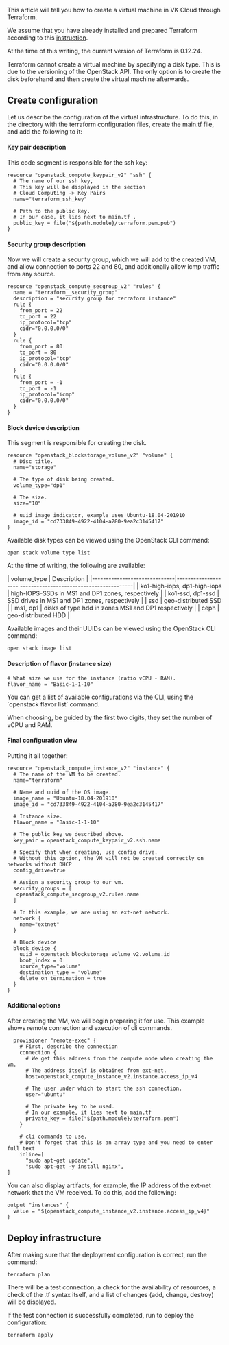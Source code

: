 This article will tell you how to create a virtual machine in VK Cloud through Terraform.

We assume that you have already installed and prepared Terraform according to this [instruction](/ru/additionals/terraform/terraform-installation).

<warn>

At the time of this writing, the current version of Terraform is 0.12.24.

Terraform cannot create a virtual machine by specifying a disk type. This is due to the versioning of the OpenStack API. The only option is to create the disk beforehand and then create the virtual machine afterwards.

</warn>

## Create configuration

Let us describe the configuration of the virtual infrastructure. To do this, in the directory with the terraform configuration files, create the main.tf file, and add the following to it:

#### Key pair description

This code segment is responsible for the ssh key:

```
resource "openstack_compute_keypair_v2" "ssh" {
  # The name of our ssh key,
  # This key will be displayed in the section
  # Cloud Computing -> Key Pairs
  name="terraform_ssh_key"

  # Path to the public key.
  # In our case, it lies next to main.tf .
  public_key = file("${path.module}/terraform.pem.pub")
}
```

#### Security group description

Now we will create a security group, which we will add to the created VM, and allow connection to ports 22 and 80, and additionally allow icmp traffic from any source.

```
resource "openstack_compute_secgroup_v2" "rules" {
  name = "terraform__security_group"
  description = "security group for terraform instance"
  rule {
    from_port = 22
    to_port = 22
    ip_protocol="tcp"
    cidr="0.0.0.0/0"
  }
  rule {
    from_port = 80
    to_port = 80
    ip_protocol="tcp"
    cidr="0.0.0.0/0"
  }
  rule {
    from_port = -1
    to_port = -1
    ip_protocol="icmp"
    cidr="0.0.0.0/0"
  }
}
```

#### Block device description

This segment is responsible for creating the disk.

```
resource "openstack_blockstorage_volume_v2" "volume" {
  # Disc title.
  name="storage"

  # The type of disk being created.
  volume_type="dp1"

  # The size.
  size="10"

  # uuid image indicator, example uses Ubuntu-18.04-201910
  image_id = "cd733849-4922-4104-a280-9ea2c3145417"
}
```

Available disk types can be viewed using the OpenStack CLI command:

```
open stack volume type list
```

At the time of writing, the following are available:

| volume_type | Description |
|------------------------------|-------------------- -----------------------------------------|
| ko1-high-iops, dp1-high-iops | high-IOPS-SSDs in MS1 ​​and DP1 zones, respectively |
| ko1-ssd, dp1-ssd | SSD drives in MS1 ​​and DP1 zones, respectively |
| ssd | geo-distributed SSD |
| ms1, dp1 | disks of type hdd in zones MS1 and DP1 respectively |
| ceph | geo-distributed HDD |

Available images and their UUIDs can be viewed using the OpenStack CLI command:

```
open stack image list
```

#### Description of flavor (instance size)

```
# What size we use for the instance (ratio vCPU - RAM).
flavor_name = "Basic-1-1-10"
```

You can get a list of available configurations via the CLI, using the \`openstack flavor list\` command.

When choosing, be guided by the first two digits, they set the number of vCPU and RAM.

#### Final configuration view

Putting it all together:

```
resource "openstack_compute_instance_v2" "instance" {
  # The name of the VM to be created.
  name="terraform"

  # Name and uuid of the OS image.
  image_name = "Ubuntu-18.04-201910"
  image_id = "cd733849-4922-4104-a280-9ea2c3145417"

  # Instance size.
  flavor_name = "Basic-1-1-10"

  # The public key we described above.
  key_pair = openstack_compute_keypair_v2.ssh.name

  # Specify that when creating, use config drive.
  # Without this option, the VM will not be created correctly on networks without DHCP
  config_drive=true

  # Assign a security group to our vm.
  security_groups = [
   openstack_compute_secgroup_v2.rules.name
  ]

  # In this example, we are using an ext-net network.
  network {
    name="extnet"
  }

  # Block device
  block_device {
    uuid = openstack_blockstorage_volume_v2.volume.id
    boot_index = 0
    source_type="volume"
    destination_type = "volume"
    delete_on_termination = true
  }
}
```

#### Additional options

After creating the VM, we will begin preparing it for use. This example shows remote connection and execution of cli commands.

```
  provisioner "remote-exec" {
    # First, describe the connection
    connection {
      # We get this address from the compute node when creating the vm.
      # The address itself is obtained from ext-net.
      host=openstack_compute_instance_v2.instance.access_ip_v4

      # The user under which to start the ssh connection.
      user="ubuntu"

      # The private key to be used.
      # In our example, it lies next to main.tf
      private_key = file("${path.module}/terraform.pem")
    }

    # cli commands to use.
    # Don't forget that this is an array type and you need to enter full text
    inline=[
      "sudo apt-get update",
      "sudo apt-get -y install nginx",
]

```

You can also display artifacts, for example, the IP address of the ext-net network that the VM received. To do this, add the following:

```
output "instances" {
  value = "${openstack_compute_instance_v2.instance.access_ip_v4}"
}
```

## Deploy infrastructure

After making sure that the deployment configuration is correct, run the command:

```
terraform plan
```

There will be a test connection, a check for the availability of resources, a check of the .tf syntax itself, and a list of changes (add, change, destroy) will be displayed.

If the test connection is successfully completed, run to deploy the configuration:

```
terraform apply
```
